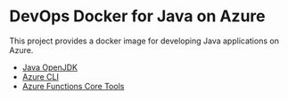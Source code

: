 # DevOps Docker for Java on Azure

This project provides a docker image for developing Java applications on Azure.

- [Java OpenJDK][java]
- [Azure CLI][az-cli]
- [Azure Functions Core Tools][az-func-tools]

[java]: https://openjdk.java.net/
[az-cli]: https://docs.microsoft.com/en-us/cli/azure/install-azure-cli
[az-func-tools]: https://docs.microsoft.com/en-us/azure/azure-functions/functions-run-local?tabs=linux%2Ccsharp%2Cbash
